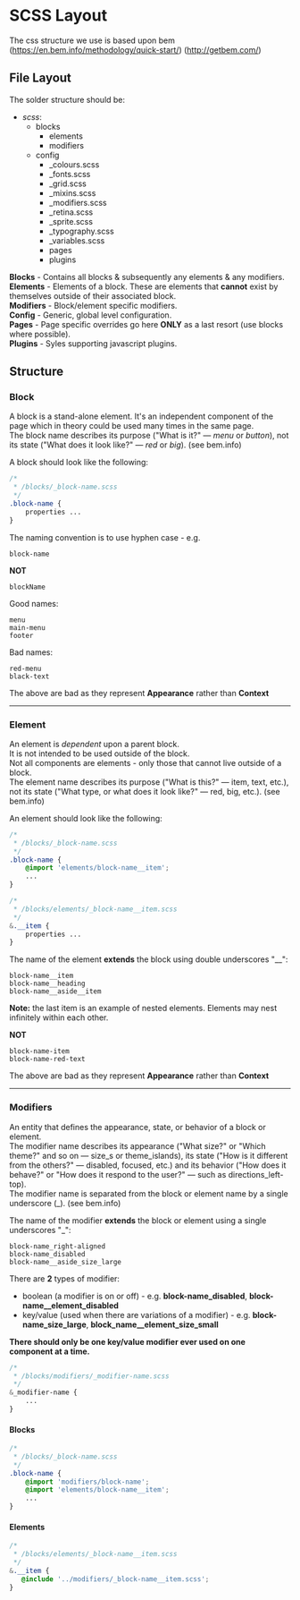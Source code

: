 # SCSS Layout

The css structure we use is based upon bem (https://en.bem.info/methodology/quick-start/) (http://getbem.com/)

## File Layout

The solder structure should be:

- *scss*:
    - blocks  
        - elements
        - modifiers
    - config  
        - _colours.scss
        - _fonts.scss
        - _grid.scss
        - _mixins.scss
        - _modifiers.scss
        - _retina.scss
        - _sprite.scss
        - _typography.scss
        - _variables.scss
        - pages
        - plugins
  
**Blocks** - Contains all blocks & subsequently any elements & any modifiers.  
**Elements** - Elements of a block. These are elements that __cannot__ exist by themselves outside of their associated block.  
**Modifiers** - Block/element specific modifiers.  
**Config** - Generic, global level configuration.  
**Pages** - Page specific overrides go here __ONLY__ as a last resort (use blocks where possible).  
**Plugins** - Syles supporting javascript plugins.

## Structure

### Block

A block is a stand-alone element. It's an independent component of the page which in theory could be used many times in the same page.  
The block name describes its purpose ("What is it?" — _menu_ or _button_), not its state ("What does it look like?" — _red_ or _big_). (see bem.info)

A block should look like the following:


```scss
/*
 * /blocks/_block-name.scss
 */
.block-name {
	properties ...
}
```


The naming convention is to use hyphen case - e.g.

    block-name

**NOT**

    blockName
    
Good names:

    menu
    main-menu
    footer
    
Bad names:

    red-menu
    black-text
    
The above are bad as they represent **Appearance** rather than **Context**  

----

### Element

An element is _dependent_ upon a parent block.  
It is not intended to be used outside of the block.  
Not all components are elements - only those that cannot live outside of a block.  
The element name describes its purpose ("What is this?" — item, text, etc.), not its state ("What type, or what does it look like?" — red, big, etc.). (see bem.info)

An element should look like the following:

```scss
/*
 * /blocks/_block-name.scss
 */
.block-name {
	@import 'elements/block-name__item';
    ...
}
```

```scss
/*
 * /blocks/elements/_block-name__item.scss
 */
&.__item {
    properties ...
}
```

The name of the element **extends** the block using double underscores "__":

    block-name__item
    block-name__heading
    block-name__aside__item
    
**Note:** the last item is an example of nested elements. Elements may nest infinitely within each other.

**NOT**

    block-name-item
    block-name-red-text
    
The above are bad as they represent **Appearance** rather than **Context**  

----

### Modifiers

An entity that defines the appearance, state, or behavior of a block or element.  
The modifier name describes its appearance ("What size?" or "Which theme?" and so on — size_s or theme_islands), its state ("How is it different from the others?" — disabled, focused, etc.) and its behavior ("How does it behave?" or "How does it respond to the user?" — such as directions_left-top).  
The modifier name is separated from the block or element name by a single underscore (_). (see bem.info)

The name of the modifier **extends** the block or element using a single underscores "_":

    block-name_right-aligned
    block-name_disabled
    block-name__aside_size_large
    
There are **2** types of modifier:

* boolean (a modifier is on or off) - e.g. **block-name_disabled**, **block-name__element_disabled**
* key/value (used when there are variations of a modifier) - e.g. **block-name_size_large**,  **block_name__element_size_small**  
 
**There should only be one key/value modifier ever used on one component at a time.**  

```scss
/*
 * /blocks/modifiers/_modifier-name.scss
 */
&_modifier-name {
    ...
}
``` 

#### Blocks

```scss
/*
 * /blocks/_block-name.scss
 */
.block-name {
    @import 'modifiers/block-name';
	@import 'elements/block-name__item';
    ...
}
```  

#### Elements  

```scss
/*
 * /blocks/elements/_block-name__item.scss
 */
&.__item {
   @include '../modifiers/_block-name__item.scss';
}
```
